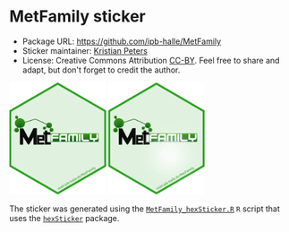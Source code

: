 # MetFamily sticker

* Package URL: https://github.com/ipb-halle/MetFamily
* Sticker maintainer: [Kristian Peters](https://github.com/korseby/)
* License: Creative Commons Attribution
  [CC-BY](https://creativecommons.org/licenses/by/2.0/). Feel free to
  share and adapt, but don't forget to credit the author.

<p align = "left">
<img src="./MetFamily.png" height="200">
<img src="./MetFamily_hl.png" height="200">
</p>

The sticker was generated using
the [`MetFamily_hexSticker.R`](./MetFamily_hexSticker.R) `R` script that uses
the [`hexSticker`](https://github.com/GuangchuangYu/hexSticker) package.
